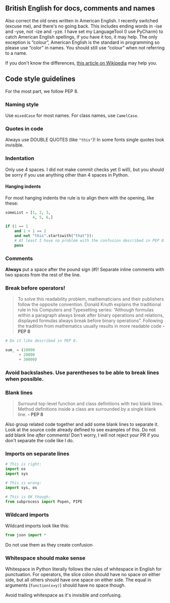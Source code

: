 ## British English for docs, comments and names
Also correct the old ones written in American English. I recently switched (excuse me), and there's no going back.
This includes ending words in -ise and -yse, not -ize and -yze.
I have set my LanguageTool (I use PyCharm) to catch American English spellings, if you have it too, it may help.
The only exception is “colour”, American English is the
standard in programming so please use “color” in names. You should still use “colour” when not referring to a name.

If you don't know the differences, [this article on Wikipedia](https://en.wikipedia.org/wiki/Comparison_of_American_and_British_English) may help you.

## Code style guidelines
For the most part, we follow PEP 8.

### Naming style
Use `mixedCase` for most names. For class names, use `CamelCase`.

### Quotes in code
Always use DOUBLE QUOTES (like `"this"`)! In some fonts single quotes look invisible.

### Indentation
Only use 4 spaces. I did not make commit checks yet (I will), but you should be sorry if you use anything other than 4
spaces in Python.

#### Hanging indents
For most hanging indents the rule is to align them with the opening, like these:
```python
someList = [1, 2, 3,
            4, 5, 6,]

if (1 == 1
    and 1 + 1 == 2
    and not "this".startswith("that")):
    # At least I have no problem with the confusion described in PEP 8.
    pass
```

### Comments
**Always** put a space after the pound sign (#)! Separate inline comments with two spaces from the rest of the line.

### Break before operators!
> To solve this readability problem, mathematicians and their publishers follow the opposite convention. Donald Knuth explains the traditional rule in his Computers and Typesetting series: “Although formulas within a paragraph always break after binary operations and relations, displayed formulas always break before binary operations”.
> Following the tradition from mathematics usually results in more readable code
> **- PEP 8**
```python
# Do it like described in PEP 8.

sum_ = (10000
      + 20000
      + 30000)
```

### Avoid backslashes. Use parentheses to be able to break lines when possible.

### Blank lines
> Surround top-level function and class definitions with two blank lines.
> Method definitions inside a class are surrounded by a single blank line.
> **- PEP 8**

Also group related code together and add some blank lines to separate it. Look at the source code already defined
to see examples of this. Do not add blank line _after_ comments! Don't worry, I will not reject your PR if you don't separate the code like I do.

### Imports on separate lines
```python
# This is right:
import os
import sys

# This is wrong:
import sys, os

# This is OK though:
from subprocess import Popen, PIPE
```

### Wildcard imports
Wildcard imports look like this:
```python
from json import *
```
Do not use them as they create confusion

### Whitespace should make sense
Whitespace in Python literally follows the rules of whitespace in English for punctuation.
For operators, the slice colon should have no space on either side, but all others should have one space
on either side. The equal in arguments (`function(x=y)`) should have no space though.

Avoid trailing whitespace as it's invisible and confusing.

